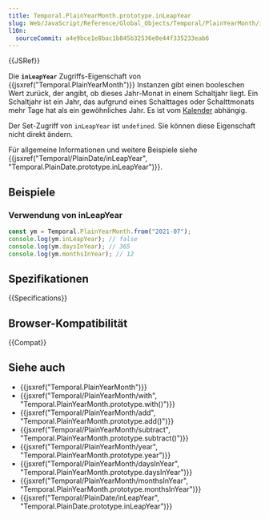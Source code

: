 ```yaml
---
title: Temporal.PlainYearMonth.prototype.inLeapYear
slug: Web/JavaScript/Reference/Global_Objects/Temporal/PlainYearMonth/inLeapYear
l10n:
  sourceCommit: a4e9bce1e8bac1b845b32536e0e44f335233eab6
---
```


{{JSRef}}

Die **`inLeapYear`** Zugriffs-Eigenschaft von {{jsxref("Temporal.PlainYearMonth")}} Instanzen gibt einen booleschen Wert zurück, der angibt, ob dieses Jahr-Monat in einem Schaltjahr liegt. Ein Schaltjahr ist ein Jahr, das aufgrund eines Schalttages oder Schalttmonats mehr Tage hat als ein gewöhnliches Jahr. Es ist vom [Kalender](/de/docs/Web/JavaScript/Reference/Global_Objects/Temporal#calendars) abhängig.

Der Set-Zugriff von `inLeapYear` ist `undefined`. Sie können diese Eigenschaft nicht direkt ändern.

Für allgemeine Informationen und weitere Beispiele siehe {{jsxref("Temporal/PlainDate/inLeapYear", "Temporal.PlainDate.prototype.inLeapYear")}}.

## Beispiele

### Verwendung von inLeapYear

```js
const ym = Temporal.PlainYearMonth.from("2021-07");
console.log(ym.inLeapYear); // false
console.log(ym.daysInYear); // 365
console.log(ym.monthsInYear); // 12
```

## Spezifikationen

{{Specifications}}

## Browser-Kompatibilität

{{Compat}}

## Siehe auch

- {{jsxref("Temporal.PlainYearMonth")}}
- {{jsxref("Temporal/PlainYearMonth/with", "Temporal.PlainYearMonth.prototype.with()")}}
- {{jsxref("Temporal/PlainYearMonth/add", "Temporal.PlainYearMonth.prototype.add()")}}
- {{jsxref("Temporal/PlainYearMonth/subtract", "Temporal.PlainYearMonth.prototype.subtract()")}}
- {{jsxref("Temporal/PlainYearMonth/year", "Temporal.PlainYearMonth.prototype.year")}}
- {{jsxref("Temporal/PlainYearMonth/daysInYear", "Temporal.PlainYearMonth.prototype.daysInYear")}}
- {{jsxref("Temporal/PlainYearMonth/monthsInYear", "Temporal.PlainYearMonth.prototype.monthsInYear")}}
- {{jsxref("Temporal/PlainDate/inLeapYear", "Temporal.PlainDate.prototype.inLeapYear")}}

